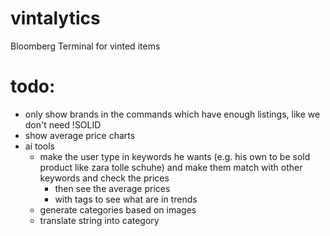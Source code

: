# vintalytics
Bloomberg Terminal for vinted items


# todo:

- only show brands in the commands which have enough listings, like we don't need !SOLID
- show average price charts 
- ai tools
    - make the user type in keywords he wants (e.g. his own to be sold product like zara tolle schuhe) and make them match with other keywords and check the prices
        - then see the average prices
        - with tags to see what are in trends 
    - generate categories based on images
    - translate string into category